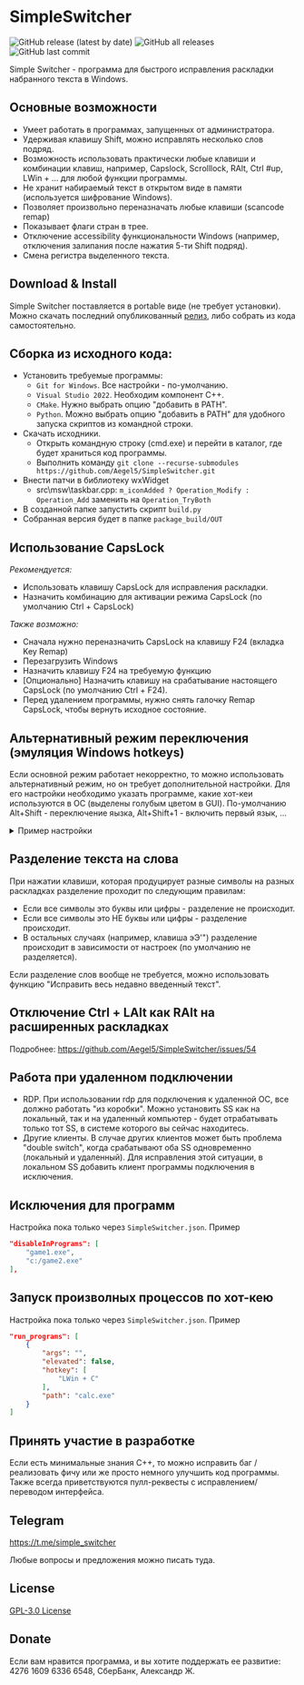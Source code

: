 # SimpleSwitcher
![GitHub release (latest by date)](https://img.shields.io/github/v/release/alexzh2/SimpleSwitcher?style=plastic)
![GitHub all releases](https://img.shields.io/github/downloads/alexzh2/SimpleSwitcher/total?style=plastic)
![GitHub last commit](https://img.shields.io/github/last-commit/alexzh2/SimpleSwitcher?style=plastic)

Simple Switcher - программа для быстрого исправления раскладки набранного текста в Windows.
## Основные возможности

- Умеет работать в программах, запущенных от администратора. 
- Удерживая клавишу Shift, можно исправлять несколько слов подряд.
- Возможность использовать практически любые клавиши и комбинации клавиш, например, Capslock, Scrolllock, RAlt, Ctrl #up, LWin + ... для любой функции программы.
- Не хранит набираемый текст в открытом виде в памяти (используется шифрование Windows).
- Позволяет произвольно переназначать любые клавиши (scancode remap)
- Показывает флаги стран в трее.
- Отключение accessibility функциональности Windows (например, отключения залипания после нажатия 5-ти Shift подряд).
- Смена регистра выделенного текста.

## Download & Install

Simple Switcher поставляется в portable виде (не требует установки).
Можно скачать последний опубликованный <a href="https://github.com/Aegel5/SimpleSwitcher/releases">релиз</a>, либо собрать из кода самостоятельно.

## Сборка из исходного кода:
- Установить требуемые программы: 
  - `Git for Windows`. Все настройки - по-умолчанию.
  - `Visual Studio 2022`. Необходим компонент C++. 
  - `CMake`. Нужно выбрать опцию "добавить в PATH".
  - `Python`. Можно выбрать опцию "добавить в PATH" для удобного запуска скриптов из командной строки.
- Скачать исходники.
  - Открыть командную строку (cmd.exe) и перейти в каталог, где будет храниться код программы.
  - Выполнить команду `git clone --recurse-submodules https://github.com/Aegel5/SimpleSwitcher.git`
- Внести патчи в библиотеку wxWidget
  - src\msw\taskbar.cpp: `m_iconAdded ? Operation_Modify : Operation_Add` заменить на `Operation_TryBoth`
- В созданной папке запустить скрипт `build.py`
- Собранная версия будет в папке `package_build/OUT`

## Использование CapsLock
_Рекомендуется:_ 
- Использовать клавишу CapsLock для исправления раскладки.
- Назначить комбинацию для активации режима CapsLock (по умолчанию Ctrl + CapsLock)

_Также возможно:_
- Сначала нужно переназначить CapsLock на клавишу F24 (вкладка Key Remap)
- Перезагрузить Windows
- Назначить клавишу F24 на требуемую функцию
- [Опционально] Назначить клавишу на срабатывание настоящего CapsLock (по умолчанию Ctrl + F24).
- Перед удалением программы, нужно снять галочку Remap CapsLock, чтобы вернуть исходное состояние.

## Альтернативный режим переключения (эмуляция Windows hotkeys)
Если основной режим работает некорректно, то можно использовать альтернативный режим, но он требует дополнительной настройки. Для его настройки необходимо указать программе, какие хот-кеи используются в ОС (выделены голубым цветом в GUI).
По-умолчанию Alt+Shift - переключение яызка, Alt+Shift+1 - включить первый язык, ...
<details>
  <summary>Пример настройки</summary>
  ![изображение](https://github.com/user-attachments/assets/c715be20-8b79-4c0d-be9f-4eaa2369c795)
  ![изображение](https://github.com/user-attachments/assets/a6bc2155-ff08-4227-80b2-e2fd64e66aa1)
 </details>


## Разделение текста на слова
При нажатии клавиши, которая продуцирует разные символы на разных раскладках разделение проходит по следующим правилам:
- Если все символы это буквы или цифры - разделение не происходит.
- Если все символы это НЕ буквы или цифры - разделение происходит.
- В остальных случаях (например, клавиша эЭ'") разделение происходит в зависимости от настроек (по умолчанию не разделяется).

Если разделение слов вообще не требуется, можно использовать функцию "Исправить весь недавно введенный текст".

## Отключение Ctrl + LAlt как RAlt на расширенных раскладках
Подробнее: https://github.com/Aegel5/SimpleSwitcher/issues/54

## Работа при удаленном подключении
- RDP. При использовании rdp для подключения к удаленной ОС, все должно работать "из коробки". Можно установить SS как на локальный, так и на удаленный компьютер - будет отрабатывать только тот SS, в системе которого вы сейчас находитесь.
- Другие клиенты. В случае других клиентов может быть проблема "double switch", когда срабатывают оба SS одновременно (локальный и удаленный).
Для исправления этой ситуации, в локальном SS добавить клиент программы подключения в исключения.

## Исключения для программ
Настройка пока только через `SimpleSwitcher.json`. Пример
```json
"disableInPrograms": [
    "game1.exe",
    "c:/game2.exe"
],
```

## Запуск произволных процессов по хот-кею
Настройка пока только через `SimpleSwitcher.json`. Пример
```json
"run_programs": [
    {
        "args": "",
        "elevated": false,
        "hotkey": [
            "LWin + C"
        ],
        "path": "calc.exe"
    }
]
```

## Принять участие в разработке
Если есть минимальные знания C++, то можно исправить баг / реализовать фичу или же просто немного улучшить код программы.
Также всегда приветствуются пулл-реквесты с исправлением/переводом интерфейса.

## Telegram
https://t.me/simple_switcher

Любые вопросы и предложения можно писать туда.

## License
<a href="LICENSE">GPL-3.0 License</a>  

## Donate
Если вам нравится программа, и вы хотите поддержать ее развитие:
4276 1609 6336 6548, CберБанк, Александр Ж.

